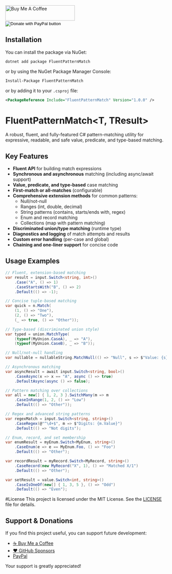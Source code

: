 ﻿<a href="https://www.buymeacoffee.com/rob10e" target="_blank">
<img src="https://cdn.buymeacoffee.com/buttons/v2/default-yellow.png" alt="Buy Me A Coffee" style="height: 48px !important;width: 217px !important;" >
</a>
<form action="https://www.paypal.com/donate" method="post" target="_top">
<input type="hidden" name="business" value="74QKWV23NLD9Q" />
<input type="hidden" name="no_recurring" value="0" />
<input type="hidden" name="currency_code" value="USD" />
<input type="image" src="https://www.paypalobjects.com/en_US/i/btn/btn_donateCC_LG.gif" border="0" name="submit" title="PayPal - The safer, easier way to pay online!" alt="Donate with PayPal button" />
<img alt="" border="0" src="https://www.paypal.com/en_US/i/scr/pixel.gif" width="1" height="1" />
</form>


## Installation
You can install the package via NuGet:

```bash
dotnet add package FluentPatternMatch
```
or by using the NuGet Package Manager Console:

```bash
Install-Package FluentPatternMatch
```
or by adding it to your `.csproj` file:

```xml
<PackageReference Include="FluentPatternMatch" Version="1.0.0" />
```


# FluentPatternMatch\<T, TResult\>

A robust, fluent, and fully-featured C# pattern-matching utility for expressive, readable, and safe value, predicate, and type-based matching.

## Key Features

- **Fluent API** for building match expressions
- **Synchronous and asynchronous** matching (including async/await support)
- **Value, predicate, and type-based** case matching
- **First-match or all-matches** (configurable)
- **Comprehensive extension methods** for common patterns:
  - Null/not-null
  - Ranges (int, double, decimal)
  - String patterns (contains, starts/ends with, regex)
  - Enum and record matching
  - Collections (map with pattern matching)
- **Discriminated union/type matching** (runtime type)
- **Diagnostics and logging** of match attempts and results
- **Custom error handling** (per-case and global)
- **Chaining and one-liner support** for concise code



## Usage Examples

```csharp
// Fluent, extension-based matching
var result = input.Switch<string, int>()
    .Case("A", () => 1)
    .CaseStartsWith("B", () => 2)
    .Default(() => -1);

// Concise tuple-based matching
var quick = n.Match(
    (1, () => "One"),
    (2, () => "Two"),
    (_ => true, () => "Other"));

// Type-based (discriminated union style)
var typed = union.MatchType(
    (typeof(MyUnion.CaseA), _ => "A"),
    (typeof(MyUnion.CaseB), _ => "B"));

// Null/not-null handling
var nullable = nullableString.MatchNull(() => "Null", s => $"Value: {s}");

// Asynchronous matching
var asyncResult = await input.Switch<string, bool>()
    .CaseAsync(x => x == "A", async () => true)
    .DefaultAsync(async () => false);

// Pattern matching over collections
var all = new[] { 1, 2, 3 }.SwitchMany(m => m
    .CaseInRange(1, 2, () => "Low")
    .Default(() => "Other"));

// Regex and advanced string patterns
var regexMatch = input.Switch<string, string>()
    .CaseRegex(@"^\d+$", m => $"Digits: {m.Value}")
    .Default(() => "Not digits");

// Enum, record, and set membership
var enumResult = myEnum.Switch<MyEnum, string>()
    .CaseEnum(e => e == MyEnum.Foo, () => "Foo")
    .Default(() => "Other");

var recordResult = myRecord.Switch<MyRecord, string>()
    .CaseRecord(new MyRecord("X", 1), () => "Matched X/1")
    .Default(() => "Other");

var setResult = value.Switch<int, string>()
    .CaseIsOneOf(new[] { 1, 3, 5 }, () => "Odd")
    .Default(() => "Even");
```

#License
This project is licensed under the MIT License. See the [LICENSE](LICENSE) file for details.


## Support & Donations

If you find this project useful, you can support future development:

- [☕ Buy Me a Coffee](https://www.buymeacoffee.com/rob10e)
- [❤️ GitHub Sponsors](https://github.com/sponsors/rob10e)
- [PayPal](https://www.paypal.com/donate/?business=74QKWV23NLD9Q&no_recurring=0&currency_code=USD)

Your support is greatly appreciated!
